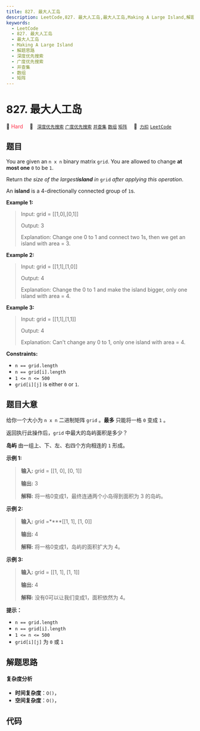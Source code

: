```yaml
---
title: 827. 最大人工岛
description: LeetCode,827. 最大人工岛,最大人工岛,Making A Large Island,解题思路,深度优先搜索,广度优先搜索,并查集,数组,矩阵
keywords:
  - LeetCode
  - 827. 最大人工岛
  - 最大人工岛
  - Making A Large Island
  - 解题思路
  - 深度优先搜索
  - 广度优先搜索
  - 并查集
  - 数组
  - 矩阵
---
```


# 827. 最大人工岛

🔴 <font color=#ff334b>Hard</font>&emsp; 🔖&ensp; [`深度优先搜索`](/tag/depth-first-search.md) [`广度优先搜索`](/tag/breadth-first-search.md) [`并查集`](/tag/union-find.md) [`数组`](/tag/array.md) [`矩阵`](/tag/matrix.md)&emsp; 🔗&ensp;[`力扣`](https://leetcode.cn/problems/making-a-large-island) [`LeetCode`](https://leetcode.com/problems/making-a-large-island)

## 题目

You are given an `n x n` binary matrix `grid`. You are allowed to change **at
most one** `0` to be `1`.

Return _the size of the largest**island** in_ `grid` _after applying this
operation_.

An **island** is a 4-directionally connected group of `1`s.



**Example 1:**

> Input: grid = [[1,0],[0,1]]
> 
> Output: 3
> 
> Explanation: Change one 0 to 1 and connect two 1s, then we get an island with area = 3.

**Example 2:**

> Input: grid = [[1,1],[1,0]]
> 
> Output: 4
> 
> Explanation: Change the 0 to 1 and make the island bigger, only one island with area = 4.

**Example 3:**

> Input: grid = [[1,1],[1,1]]
> 
> Output: 4
> 
> Explanation: Can't change any 0 to 1, only one island with area = 4.

**Constraints:**

  * `n == grid.length`
  * `n == grid[i].length`
  * `1 <= n <= 500`
  * `grid[i][j]` is either `0` or `1`.


## 题目大意

给你一个大小为 `n x n` 二进制矩阵 `grid` 。**最多** 只能将一格 `0` 变成 `1` 。

返回执行此操作后，`grid` 中最大的岛屿面积是多少？

**岛屿** 由一组上、下、左、右四个方向相连的 `1` 形成。



**示例 1:**

> 
> 
> 
> 
> 
> **输入:** grid = [[1, 0], [0, 1]]
> 
> **输出:** 3
> 
> **解释:** 将一格0变成1，最终连通两个小岛得到面积为 3 的岛屿。
> 
> 

**示例 2:**

> 
> 
> 
> 
> 
> **输入:** grid =****[[1, 1], [1, 0]]
> 
> **输出:** 4
> 
> **解释:** 将一格0变成1，岛屿的面积扩大为 4。

**示例 3:**

> 
> 
> 
> 
> 
> **输入:** grid = [[1, 1], [1, 1]]
> 
> **输出:** 4
> 
> **解释:** 没有0可以让我们变成1，面积依然为 4。



**提示：**

  * `n == grid.length`
  * `n == grid[i].length`
  * `1 <= n <= 500`
  * `grid[i][j]` 为 `0` 或 `1`


## 解题思路

#### 复杂度分析

- **时间复杂度**：`O()`，
- **空间复杂度**：`O()`，

## 代码

```javascript

```